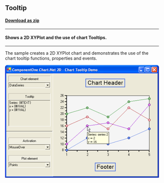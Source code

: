 ## Tooltip
#### [Download as zip](https://minhaskamal.github.io/DownGit/#/home?url=https://github.com/GrapeCity/ComponentOne-WinForms-Samples/tree/master/NetFramework\Charts\CS\Tooltip)
____
#### Shows a 2D XYPlot and the use of chart Tooltips.
____
The sample creates a 2D XYPlot chart and demonstrates the use of the chart tooltip functions, properties and events.

![screenshot](screenshot.png)
